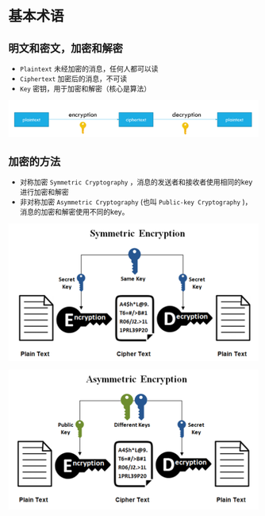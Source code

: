 # 基本术语

## 明文和密文，加密和解密

- `Plaintext` 未经加密的消息，任何人都可以读
- `Ciphertext` 加密后的消息，不可读
- `Key` 密钥，用于加密和解密（核心是算法）


![mkdocs](img/encryption-decryption.png)


## 加密的方法

- 对称加密 `Symmetric Cryptography` ，消息的发送者和接收者使用相同的key进行加密和解密
- 非对称加密 `Asymmetric Cryptography` (也叫 `Public-key Cryptography` )，消息的加密和解密使用不同的key。


![mkdocs](img/symmetric_encryption.png)

![mkdocs](img/asynmmetric_encryption.png)

